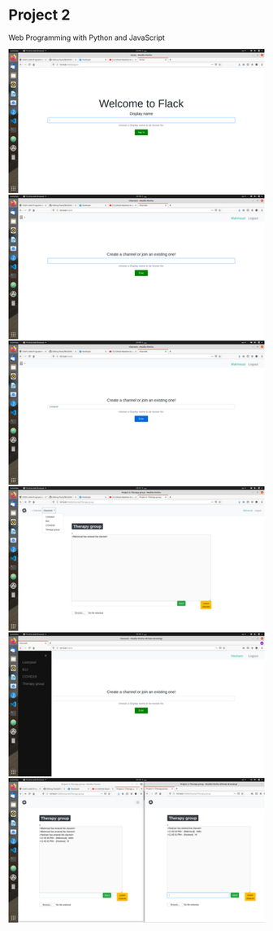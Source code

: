 # Project 2

Web Programming with Python and JavaScript


<img src= "static/Screenshot from 2020-06-02 23-40-01.png">

<img src= "static/Screenshot from 2020-06-02 23-40-15.png">


<img src= "static/Screenshot from 2020-06-02 23-40-27.png">

<img src= "static/Screenshot from 2020-06-02 23-41-30.png">

<img src= "static/Screenshot from 2020-06-02 23-42-12.png">


<img src= "static/Screenshot from 2020-06-02 23-42-44.png">
